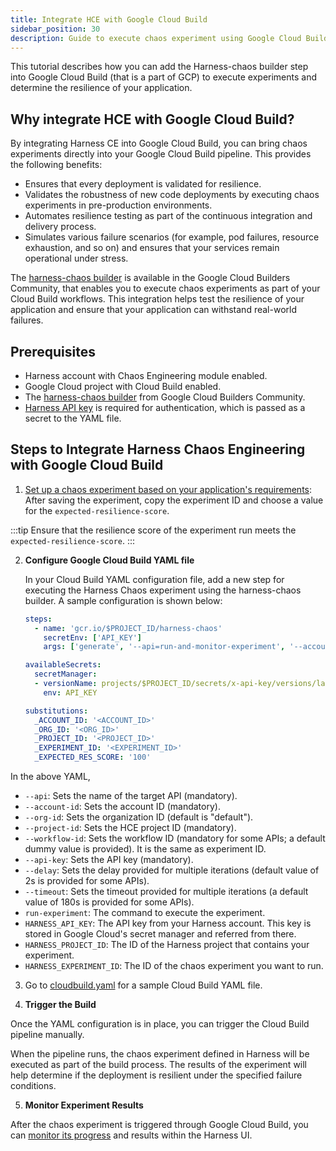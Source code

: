 ```yaml
---
title: Integrate HCE with Google Cloud Build
sidebar_position: 30
description: Guide to execute chaos experiment using Google Cloud Build.
---
```


This tutorial describes how you can add the Harness-chaos builder step into Google Cloud Build (that is a part of GCP) to execute experiments and determine the resilience of your application.

## Why integrate HCE with Google Cloud Build?
By integrating Harness CE into Google Cloud Build, you can bring chaos experiments directly into your Google Cloud Build pipeline. This provides the following benefits:
- Ensures that every deployment is validated for resilience.
- Validates the robustness of new code deployments by executing chaos experiments in pre-production environments.
- Automates resilience testing as part of the continuous integration and delivery process.
- Simulates various failure scenarios (for example, pod failures, resource exhaustion, and so on) and ensures that your services remain operational under stress.

The [harness-chaos builder](https://github.com/GoogleCloudPlatform/cloud-builders-community/tree/master/harness-chaos) is available in the Google Cloud Builders Community, that enables you to execute chaos experiments as part of your Cloud Build workflows. This integration helps test the resilience of your application and ensure that your application can withstand real-world failures.

## Prerequisites

- Harness account with Chaos Engineering module enabled.
- Google Cloud project with Cloud Build enabled.
- The [harness-chaos builder](https://github.com/GoogleCloudPlatform/cloud-builders-community/tree/master/harness-chaos) from Google Cloud Builders Community.
- [Harness API key](https://developer.harness.io/docs/platform/automation/api/add-and-manage-api-keys/#create-personal-api-keys-and-tokens) is required for authentication, which is passed as a secret to the YAML file.

## Steps to Integrate Harness Chaos Engineering with Google Cloud Build
1. [Set up a chaos experiment based on your application's requirements](/docs/chaos-engineering/use-harness-ce/experiments/create-experiments): After saving the experiment, copy the experiment ID and choose a value for the `expected-resilience-score`.

:::tip
Ensure that the resilience score of the experiment run meets the `expected-resilience-score`.
:::

2. **Configure Google Cloud Build YAML file**

    In your Cloud Build YAML configuration file, add a new step for executing the Harness Chaos experiment using the harness-chaos builder. A sample configuration is shown below:

    ```yaml
    steps:
      - name: 'gcr.io/$PROJECT_ID/harness-chaos'
        secretEnv: ['API_KEY']
        args: ['generate', '--api=run-and-monitor-experiment', '--account-id=${_ACCOUNT_ID}','--org-id=${_ORG_ID}','--project-id=${_PROJECT_ID}', '--workflow-id=${_EXPERIMENT_ID}', '--expected-resilience-score=${_EXPECTED_RES_SCORE}', '--api-key=$$API_KEY' ]

    availableSecrets:
      secretManager:
      - versionName: projects/$PROJECT_ID/secrets/x-api-key/versions/latest
        env: API_KEY

    substitutions:
      _ACCOUNT_ID: '<ACCOUNT_ID>'
      _ORG_ID: '<ORG_ID>'
      _PROJECT_ID: '<PROJECT_ID>'
      _EXPERIMENT_ID: '<EXPERIMENT_ID>'
      _EXPECTED_RES_SCORE: '100'
    ```

In the above YAML,
- `--api`: Sets the name of the target API (mandatory).
- `--account-id`: Sets the account ID (mandatory).
- `--org-id`: Sets the organization ID (default is "default").
- `--project-id`: Sets the HCE project ID (mandatory).
- `--workflow-id`: Sets the workflow ID (mandatory for some APIs; a default dummy value is provided). It is the same as experiment ID.
- `--api-key`: Sets the API key (mandatory).
- `--delay`: Sets the delay provided for multiple iterations (default value of 2s is provided for some APIs).
- `--timeout`: Sets the timeout provided for multiple iterations (a default value of 180s is provided for some APIs).
- `run-experiment`: The command to execute the experiment.
- `HARNESS_API_KEY`: The API key from your Harness account. This key is stored in Google Cloud's secret manager and referred from there.
- `HARNESS_PROJECT_ID`: The ID of the Harness project that contains your experiment.
- `HARNESS_EXPERIMENT_ID`: The ID of the chaos experiment you want to run.

3. Go to [cloudbuild.yaml](https://github.com/GoogleCloudPlatform/cloud-builders-community/blob/master/harness-chaos/cloudbuild.yaml) for a sample Cloud Build YAML file.

4. **Trigger the Build**

Once the YAML configuration is in place, you can trigger the Cloud Build pipeline manually.

When the pipeline runs, the chaos experiment defined in Harness will be executed as part of the build process. The results of the experiment will help determine if the deployment is resilient under the specified failure conditions.

5. **Monitor Experiment Results**

After the chaos experiment is triggered through Google Cloud Build, you can [monitor its progress](/docs/chaos-engineering/getting-started/saas/#step-7-observing-chaos-execution) and results within the Harness UI.